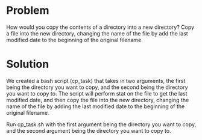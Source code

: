 # Problem

How would you copy the contents of a directory into a new directory? Copy a file into the new directory, changing the name of the file by add the last modified date to the beginning of the original filename

# Solution

We created a bash script (cp_task) that takes in two arguments, the first being the directory you want to copy, and the second being the directory you want to copy to. The script will perform stat on the file to get the last modified date, and then copy the file into the new directory, changing the name of the file by adding the last modified date to the beginning of the original filename.

Run cp_task.sh with the first argument being the directory you want to copy, and the second argument being the directory you want to copy to.